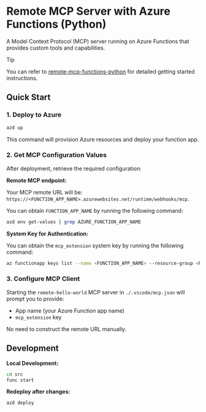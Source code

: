 # Remote MCP Server with Azure Functions (Python)

A Model Context Protocol (MCP) server running on Azure Functions that provides custom tools and capabilities.

> [!TIP]
> You can refer to [remote-mcp-functions-python](https://github.com/Azure-Samples/remote-mcp-functions-python) for detailed getting started instructions.

## Quick Start

### 1. Deploy to Azure

```bash
azd up
```

This command will provision Azure resources and deploy your function app.

### 2. Get MCP Configuration Values

After deployment, retrieve the required configuration:

**Remote MCP endpoint:**

Your MCP remote URL will be: `https://<FUNCTION_APP_NAME>.azurewebsites.net/runtime/webhooks/mcp`.

You can obtain `FUNCTION_APP_NAME` by running the following command:

```bash
azd env get-values | grep AZURE_FUNCTION_APP_NAME

```

**System Key for Authentication:**

You can obtain the `mcp_extension` system key by running the following command:

```bash
az functionapp keys list --name <FUNCTION_APP_NAME> --resource-group <RESOURCE_GROUP> --query systemKeys.mcp_extension --output tsv
```

### 3. Configure MCP Client

Starting the `remote-hello-world` MCP server in `./.vscode/mcp.json` will prompt you to provide:

- App name (your Azure Function app name)
- `mcp_extension` key

No need to construct the remote URL manually.

## Development

**Local Development:**

```bash
cd src
func start
```

**Redeploy after changes:**

```bash
azd deploy
```
